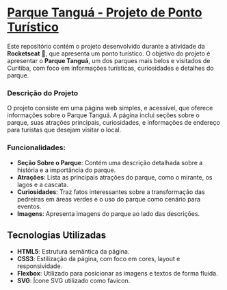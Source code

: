 # <u>Parque Tanguá - Projeto de Ponto Turístico</u>

Este repositório contém o projeto desenvolvido durante a atividade da **Rocketseat** 🚀, que apresenta um ponto turístico. O objetivo do projeto é apresentar o **Parque Tanguá**, um dos parques mais belos e visitados de Curitiba, com foco em informações turísticas, curiosidades e detalhes do parque.

### Descrição do Projeto

O projeto consiste em uma página web simples, e acessível, que oferece informações sobre o Parque Tanguá. A página inclui seções sobre o parque, suas atrações principais, curiosidades, e informações de endereço para turistas que desejam visitar o local.

### Funcionalidades:

- **Seção Sobre o Parque**: Contém uma descrição detalhada sobre a história e a importância do parque.
- **Atrações**: Lista as principais atrações do parque, como o mirante, os lagos e a cascata.
- **Curiosidades**: Traz fatos interessantes sobre a transformação das pedreiras em áreas verdes e o uso do parque como cenário para eventos.
- **Imagens**: Apresenta imagens do parque ao lado das descrições.

## Tecnologias Utilizadas

- **HTML5**: Estrutura semântica da página.
- **CSS3**: Estilização da página, com foco em cores, layout e responsividade.
- **Flexbox**: Utilizado para posicionar as imagens e textos de forma fluida.
- **SVG**: Ícone SVG utilizado como favicon.